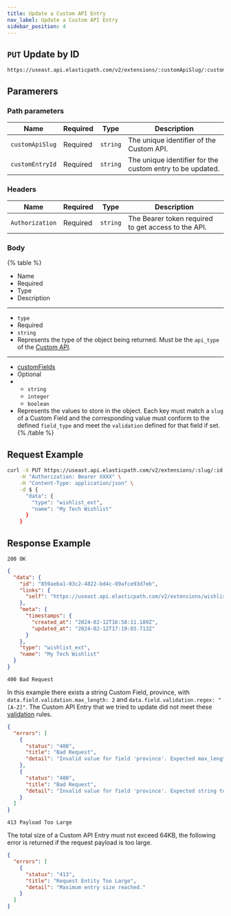 ```yaml
---
title: Update a Custom API Entry
nav_label: Update a Custom API Entry
sidebar_position: 4
---
```


## `PUT` Update by ID

```http
https://useast.api.elasticpath.com/v2/extensions/:customApiSlug/:customEntryId
```

## Paramerers

### Path parameters

| Name   | Required | Type     | Description                                               |
|--------|----------|----------|-----------------------------------------------------------|
| `customApiSlug` | Required | `string` | The unique identifier of the Custom API.                  |
| `customEntryId`   | Required | `string` | The unique identifier for the custom entry to be updated. |


### Headers

| Name            | Required | Type     | Description                                         |
|-----------------|----------|----------|-----------------------------------------------------|
| `Authorization` | Required | `string` | The Bearer token required to get access to the API. |


### Body

{% table %}
* Name
* Required
* Type
* Description
---
*
  `type`
*
  Required
*
  `string`
*
  Represents the type of the object being returned. Must be the `api_type` of the [Custom API](/docs/commerce-cloud/commerce-extensions/commerce-extensions-api/custom-apis/overview).
---
*
  [customFields](/docs/commerce-cloud/commerce-extensions/commerce-extensions-api/custom-fields/overview)
*
  Optional
*
  * `string`
  * `integer`
  * `boolean`
*
  Represents the values to store in the object. Each key must match a `slug` of a Custom Field and the corresponding value must conform to the defined `field_type` and meet the `validation` defined for that field if set.
{% /table %}

## Request Example

```bash
curl -X PUT https://useast.api.elasticpath.com/v2/extensions/:slug/:id \
    -H "Authorization: Bearer XXXX" \
    -H "Content-Type: application/json" \
    -d $ {
      "data": {
        "type": "wishlist_ext",
        "name": "My Tech Wishlist"
      }
    }
```

## Response Example

`200 OK`

```json
{
  "data": {
    "id": "859aeba1-03c2-4822-bd4c-89afce93d7eb",
    "links": {
      "self": "https://useast.api.elasticpath.com/v2/extensions/wishlists/859aeba1-03c2-4822-bd4c-89afce93d7eb"
    },
    "meta": {
      "timestamps": {
        "created_at": "2024-02-12T16:58:11.189Z",
        "updated_at": "2024-02-12T17:19:03.713Z"
      }
    },
    "type": "wishlist_ext",
    "name": "My Tech Wishlist"
  }
}
```

`400 Bad Request`

In this example there exists a string Custom Field, province, with `data.field.validation.max_length: 2` and `data.field.validation.regex: "[A-Z]"`. The Custom API Entry that we tried to update did not meet these [validation](/docs/commerce-cloud/commerce-extensions/commerce-extensions-api/custom-fields/overview#validation) rules.

```json
{
  "errors": [
    {
      "status": "400",
      "title": "Bad Request",
      "detail": "Invalid value for field 'province'. Expected max_length to be no greater than 2."
    },
    {
      "status": "400",
      "title": "Bad Request",
      "detail": "Invalid value for field 'province'. Expected string to match regex: '[A-Z]'."
    }
  ]
}
```

`413 Payload Too Large`

The total size of a Custom API Entry must not exceed 64KB, the following error is returned if the request payload is too large.

```json
{
  "errors": [
    {
      "status": "413",
      "title": "Request Entity Too Large",
      "detail": "Maximum entry size reached."
    }
  ]
}
```
